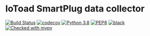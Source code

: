 # IoToad SmartPlug data collector

[![Build Status](https://travis-ci.com/morelab/toad_sp_data.svg?branch=master)](https://travis-ci.com/morelab/toad_sp_data)
[![codecov](https://codecov.io/gh/morelab/toad_sp_data/branch/master/graph/badge.svg)](https://codecov.io/gh/morelab/toad_sp_data)
[![Python 3.8](https://img.shields.io/badge/python-3.8-blue.svg)](https://www.python.org/downloads/release/python-380/)
[![PEP8](https://img.shields.io/badge/code%20style-pep8-orange.svg)](https://www.python.org/dev/peps/pep-0008/)
[![black](https://img.shields.io/badge/code%20style-black-000000.svg)](https://github.com/psf/black)
[![Checked with mypy](http://www.mypy-lang.org/static/mypy_badge.svg)](http://mypy-lang.org/)
